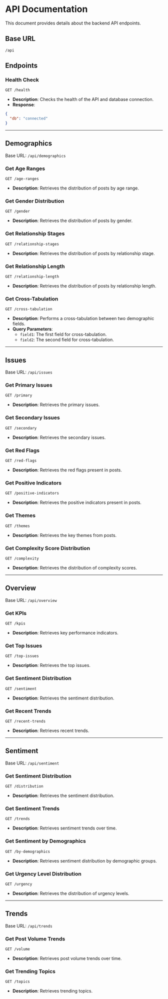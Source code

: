 # API Documentation

This document provides details about the backend API endpoints.

## Base URL
`/api`

## Endpoints

### Health Check
`GET /health`
- **Description**: Checks the health of the API and database connection.
- **Response**: 
```json
{
  "db": "connected"
}
```

---

## Demographics

Base URL: `/api/demographics`

### Get Age Ranges
`GET /age-ranges`
- **Description**: Retrieves the distribution of posts by age range.

### Get Gender Distribution
`GET /gender`
- **Description**: Retrieves the distribution of posts by gender.

### Get Relationship Stages
`GET /relationship-stages`
- **Description**: Retrieves the distribution of posts by relationship stage.

### Get Relationship Length
`GET /relationship-length`
- **Description**: Retrieves the distribution of posts by relationship length.

### Get Cross-Tabulation
`GET /cross-tabulation`
- **Description**: Performs a cross-tabulation between two demographic fields.
- **Query Parameters**:
  - `field1`: The first field for cross-tabulation.
  - `field2`: The second field for cross-tabulation.

---

## Issues

Base URL: `/api/issues`

### Get Primary Issues
`GET /primary`
- **Description**: Retrieves the primary issues.

### Get Secondary Issues
`GET /secondary`
- **Description**: Retrieves the secondary issues.

### Get Red Flags
`GET /red-flags`
- **Description**: Retrieves the red flags present in posts.

### Get Positive Indicators
`GET /positive-indicators`
- **Description**: Retrieves the positive indicators present in posts.

### Get Themes
`GET /themes`
- **Description**: Retrieves the key themes from posts.

### Get Complexity Score Distribution
`GET /complexity`
- **Description**: Retrieves the distribution of complexity scores.

---

## Overview

Base URL: `/api/overview`

### Get KPIs
`GET /kpis`
- **Description**: Retrieves key performance indicators.

### Get Top Issues
`GET /top-issues`
- **Description**: Retrieves the top issues.

### Get Sentiment Distribution
`GET /sentiment`
- **Description**: Retrieves the sentiment distribution.

### Get Recent Trends
`GET /recent-trends`
- **Description**: Retrieves recent trends.

---

## Sentiment

Base URL: `/api/sentiment`

### Get Sentiment Distribution
`GET /distribution`
- **Description**: Retrieves the sentiment distribution.

### Get Sentiment Trends
`GET /trends`
- **Description**: Retrieves sentiment trends over time.

### Get Sentiment by Demographics
`GET /by-demographics`
- **Description**: Retrieves sentiment distribution by demographic groups.

### Get Urgency Level Distribution
`GET /urgency`
- **Description**: Retrieves the distribution of urgency levels.

---

## Trends

Base URL: `/api/trends`

### Get Post Volume Trends
`GET /volume`
- **Description**: Retrieves post volume trends over time.

### Get Trending Topics
`GET /topics`
- **Description**: Retrieves trending topics.
